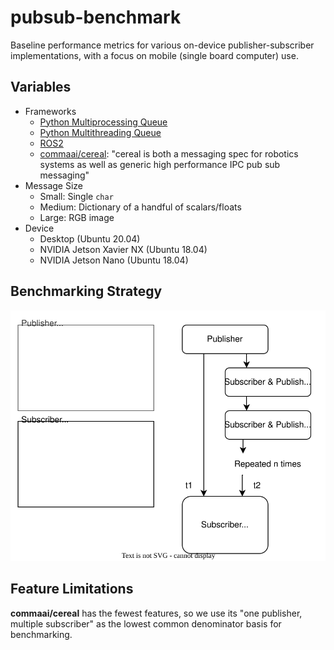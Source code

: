 # pubsub-benchmark
Baseline performance metrics for various on-device publisher-subscriber implementations, with a focus on mobile (single board computer) use.

## Variables

+ Frameworks
   + [Python Multiprocessing Queue](https://docs.python.org/3/library/multiprocessing.html?highlight=multiprocessing%20queue#multiprocessing.Queue)
   + [Python Multithreading Queue](https://docs.python.org/3/library/queue.html)
   + [ROS2](https://docs.ros.org/)
   + [commaai/cereal](https://github.com/commaai/cereal): "cereal is both a messaging spec for robotics systems as well as generic high performance IPC pub sub messaging"
+ Message Size
   + Small: Single `char`
   + Medium: Dictionary of a handful of scalars/floats
   + Large: RGB image
+ Device
  + Desktop (Ubuntu 20.04)
  + NVIDIA Jetson Xavier NX (Ubuntu 18.04)
  + NVIDIA Jetson Nano (Ubuntu 18.04)
  
## Benchmarking Strategy

![](strategy.drawio.svg)

  
## Feature Limitations

**commaai/cereal** has the fewest features, so we use its "one publisher, multiple subscriber" as the lowest common denominator basis for benchmarking.


